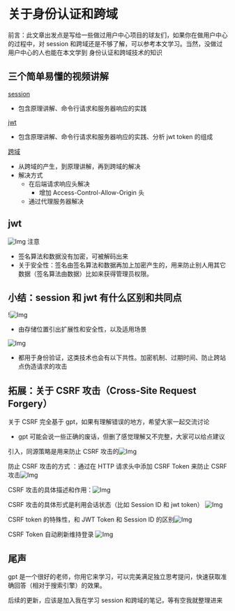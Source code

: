 # 关于身份认证和跨域

前言：此文章出发点是写给一些做过用户中心项目的球友们，如果你在做用户中心的过程中，对 session 和跨域还是不够了解，可以参考本文学习。当然，没做过用户中心的人也能在本文学到 身份认证和跨域技术的知识

## 三个简单易懂的视频讲解

[session](https://www.bilibili.com/video/BV1Tt4y1772f?t=2978.0&p=3)

-   包含原理讲解、命令行请求和服务器响应的实践

[jwt](https://www.bilibili.com/video/BV1Tt4y1772f?t=3840.7&p=3)

-   包含原理讲解、命令行请求和服务器响应的实践、分析 jwt token 的组成

[跨域](https://www.bilibili.com/video/BV1Tt4y1772f?p=42&share_source=copy_web)

-   从跨域的产生，到原理讲解，再到跨域的解决
-   解决方式
    -   在后端请求响应头解决
        -   增加 Access-Control-Allow-Origin 头
    -   通过代理服务器解决

## jwt

![Img](https://typora-1313573096.cos.ap-guangzhou.myqcloud.com/typora/202304130839285.png)
注意

-   签名算法和数据没有加密，可被解码出来
-   关于安全性：签名由签名算法和数据再加上加密产生的，用来防止别人用其它数据（签名算法由数据）比如来获得管理员权限。

## 小结：session 和 jwt 有什么区别和共同点

!![Img](https://typora-1313573096.cos.ap-guangzhou.myqcloud.com/typora/202304130839739.png)

-   由存储位置引出扩展性和安全性，以及适用场景

![Img](https://typora-1313573096.cos.ap-guangzhou.myqcloud.com/typora/202304130839076.png)

-   都用于身份验证，这类技术也会有以下共性。加密机制、过期时间、防止跨站点伪造请求的攻击

## 拓展：关于 CSRF 攻击（Cross-Site Request Forgery）

关于 CSRF 完全基于 gpt，如果有理解错误的地方，希望大家一起交流讨论

-   gpt 可能会说一些正确的废话，但删了感觉理解又不完整，大家可以给点建议

引入，同源策略是用来防止 CSRF 攻击的![Img](https://typora-1313573096.cos.ap-guangzhou.myqcloud.com/typora/202304130839433.png)

防止 CSRF 攻击的方式 ：通过在 HTTP 请求头中添加 CSRF Token 来防止 CSRF 攻击![Img](https://typora-1313573096.cos.ap-guangzhou.myqcloud.com/typora/202304130839817.png)

CSRF 攻击的具体描述和作用：![Img](https://typora-1313573096.cos.ap-guangzhou.myqcloud.com/typora/202304130839279.png)

CSRF 攻击的具体形式是利用会话状态（比如 Session ID 和 jwt token） ![Img](https://typora-1313573096.cos.ap-guangzhou.myqcloud.com/typora/202304130839767.png)

CSRF token 的特殊性，和 JWT Token 和 Session ID 的区别![Img](https://typora-1313573096.cos.ap-guangzhou.myqcloud.com/typora/202304130839153.png)

CSRF Token 自动刷新维持登录
![Img](https://typora-1313573096.cos.ap-guangzhou.myqcloud.com/typora/202304130839498.png)

## 尾声

gpt 是一个很好的老师，你用它来学习，可以完美满足独立思考提问，快速获取准确回答（相对于搜索引擎）的效果。

后续的更新，应该是加入我在学习 session 和跨域的笔记，等有空我就整理进来

